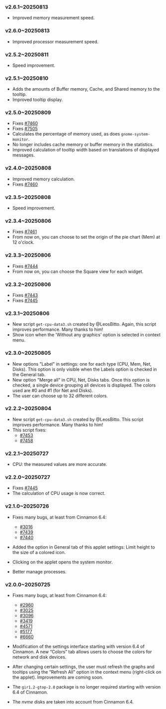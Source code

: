 ### v2.6.1~20250813
  * Improved memory measurement speed.

### v2.6.0~20250813
  * Improved processor measurement speed.

### v2.5.2~20250811
  * Speed improvement.

### v2.5.1~20250810
  * Adds the amounts of Buffer memory, Cache, and Shared memory to the tooltip.
  * Improved tooltip display.

### v2.5.0~20250809
  * Fixes [#7460](https://github.com/linuxmint/cinnamon-spices-applets/issues/7460)
  * Fixes [#7505](https://github.com/linuxmint/cinnamon-spices-applets/issues/7505)
  * Calculates the percentage of memory used, as does `gnome-system-monitor`.
  * No longer includes cache memory or buffer memory in the statistics.
  * Improved calculation of tooltip width based on translations of displayed messages.

### v2.4.0~20250808
  * Improved memory calculation.
  * Fixes [#7460](https://github.com/linuxmint/cinnamon-spices-applets/issues/7460)

### v2.3.5~20250808
  * Speed improvement.

### v2.3.4~20250806
  * Fixes [#7461](https://github.com/linuxmint/cinnamon-spices-applets/issues/7461)
  * From now on, you can choose to set the origin of the pie chart (Mem) at 12 o'clock.

### v2.3.3~20250806
  * Fixes [#7444](https://github.com/linuxmint/cinnamon-spices-applets/issues/7444)
  * From now on, you can choose the Square view for each widget.

### v2.3.2~20250806
  * Fixes [#7443](https://github.com/linuxmint/cinnamon-spices-applets/issues/7443)
  * Fixes [#7445](https://github.com/linuxmint/cinnamon-spices-applets/issues/7445)

### v2.3.1~20250806
  * New script `get-cpu-data3.sh` created by @LeosBitto. Again, this script improves performance. Many thanks to him!
  * Show icon when the 'Without any graphics' option is selected in context menu.

### v2.3.0~20250805
  * New options "Label" in settings: one for each type (CPU, Mem, Net, Disks). This option is only visible when the Labels option is checked in the General tab.
  * New option "Merge all" in CPU, Net, Disks tabs. Once this option is checked, a single device grouping all devices is displayed. The colors used are #0 and #1 (for Net and Disks).
  * The user can choose up to 32 different colors.

### v2.2.2~20250804
  * New script `get-cpu-data3.sh` created by @LeosBitto. This script improves performance. Many thanks to him!
  * This script fixes:
    * [#7453](https://github.com/linuxmint/cinnamon-spices-applets/issues/7453)
    * [#7458](https://github.com/linuxmint/cinnamon-spices-applets/issues/7458)

### v2.2.1~20250727
  * CPU: the measured values are more accurate.

### v2.2.0~20250727
  * Fixes [#7445](https://github.com/linuxmint/cinnamon-spices-applets/issues/7445)
  * The calculation of CPU usage is now correct.

### v2.1.0~20250726
  * Fixes many bugs, at least from Cinnamon 6.4:
    * [#3016](https://github.com/linuxmint/cinnamon-spices-applets/issues/3016)
    * [#7439](https://github.com/linuxmint/cinnamon-spices-applets/issues/7439)
    * [#7440](https://github.com/linuxmint/cinnamon-spices-applets/issues/7440)

  * Added the option in General tab of this applet settings: Limit height to the size of a colored icon.

  * Clicking on the applet opens the system monitor.

  * Better manage processes.

### v2.0.0~20250725

  * Fixes many bugs, at least from Cinnamon 6.4: 
    * [#2960](https://github.com/linuxmint/cinnamon-spices-applets/issues/2960)
    * [#3025](https://github.com/linuxmint/cinnamon-spices-applets/issues/3025)
    * [#3096](https://github.com/linuxmint/cinnamon-spices-applets/issues/3096)
    * [#3419](https://github.com/linuxmint/cinnamon-spices-applets/issues/3419)
    * [#4571](https://github.com/linuxmint/cinnamon-spices-applets/issues/4571)
    * [#5177](https://github.com/linuxmint/cinnamon-spices-applets/issues/5177)
    * [#6660](https://github.com/linuxmint/cinnamon-spices-applets/issues/6660)

  * Modification of the settings interface starting with version 6.4 of Cinnamon. A new “Colors” tab allows users to choose the colors for network and disk devices.

  * After changing certain settings, the user must refresh the graphs and tooltips using the “Refresh All” option in the context menu (right-click on the applet). Improvements are coming soon.

  * The `gir1.2-gtop-2.0` package is no longer required starting with version 6.4 of Cinnamon.

  * The *nvme* disks are taken into account from Cinnamon 6.4.
